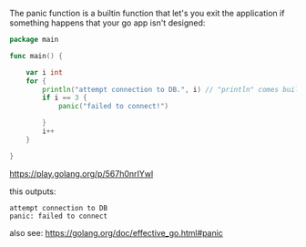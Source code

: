 The panic function is a builtin function that let's you exit the application if something happens that your
go app isn't designed:

```go
package main

func main() {

    var i int
	for {
        println("attempt connection to DB.", i) // "println" comes builtin with golang, it is a more basic versio of fmt.Println()
        if i == 3 {
            panic("failed to connect!")

        }
		i++
	}

}
```

https://play.golang.org/p/567h0nrIYwl

this outputs:

```
attempt connection to DB
panic: failed to connect
```


also see: https://golang.org/doc/effective_go.html#panic



